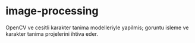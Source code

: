 # image-processing
OpenCV ve cesitli karakter tanima modelleriyle yapilmis; goruntu isleme ve karakter tanima projelerini ihtiva eder.

